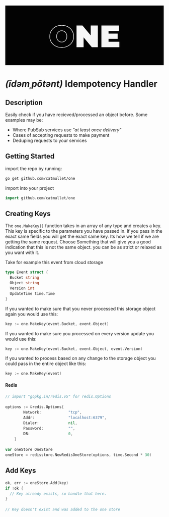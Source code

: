 ![one logo](https://github.com/catmullet/one/blob/assets/one_logo.png)
# _(īdəmˌpōtənt)_ Idempotency Handler
## Description
Easily check if you have recieved/processed an object before. Some examples may be:
* Where PubSub services use _"at least once delivery"_
* Cases of accepting requests to make payment
* Deduping requests to your services

## Getting Started
import the repo by running:
```sh
go get github.com/catmullet/one
```
import into your project
```go
import github.com/catmullet/one
```
## Creating Keys
The `one.MakeKey()` function takes in an array of any type and creates a key. This key is specific to the parameters you have passed in.  If you pass in the exact same fields you will get the exact same key.  Its how we tell if we are getting the same request.  Choose Something that will give you a good indication that this is not the same object.  you can be as strict or relaxed as you want with it. 

Take for example this event from cloud storage
```go
type Event struct {
  Bucket string
  Object string
  Version int
  UpdateTime time.Time
}
```
If you wanted to make sure that you never processed this storage object again you would use this:
```go
key := one.MakeKey(event.Bucket, event.Object)
```
If you wanted to make sure you processed on every version update you would use this:
```go
key := one.MakeKey(event.Bucket, event.Object, event.Version)
```
If you wanted to process based on any change to the storage object you could pass in the entire object like this:
```go
key := one.MakeKey(event)
```

#### Redis
```go
// import "gopkg.in/redis.v5" for redis.Options

options := &redis.Options{
		Network:            "tcp",
		Addr:               "localhost:6379",
		Dialer:             nil,
		Password:           "",
		DB:                 0,
	}
  
var oneStore OneStore
oneStore = redisstore.NewRedisOneStore(options, time.Second * 30)
```
## Add Keys
```go
ok, err := oneStore.Add(key)
if !ok {
  // Key already exists, so handle that here.
}

// Key doesn't exist and was added to the one store
```
